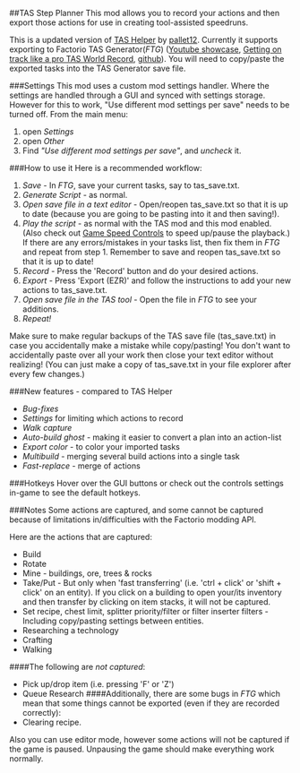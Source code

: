 ﻿##TAS Step Planner
This mod allows you to record your actions and then export those actions for use in creating tool-assisted speedruns.

This is a updated version of [TAS Helper](https://mods.factorio.com/mod/tas_helper) by [pallet12](https://mods.factorio.com/user/pallet12). Currently it supports exporting to Factorio TAS Generator(*FTG*) ([Youtube showcase](https://www.youtube.com/watch?v=V9tuNoDqc0E&ab_channel=EZRaiderz), [Getting on track like a pro TAS World Record](https://www.youtube.com/watch?v=geEoRQ2JEbM&ab_channel=EZRaiderz), [github](https://github.com/MortenTobiasNielsen/Factorio-TAS-Generator)). You will need to copy/paste the exported tasks into the TAS Generator save file.

###Settings
This mod uses a custom mod settings handler. Where the settings are handled through a GUI and synced with settings storage.
However for this to work, "Use different mod settings per save" needs to be turned off. From the main menu:
1. open *Settings*
2. open *Other*
3. Find *"Use different mod settings per save"*, and *uncheck* it.

###How to use it
Here is a recommended workflow:

1. *Save* - In *FTG*, save your current tasks, say to tas_save.txt.
2. *Generate Script* - as normal.
3. *Open save file in a text editor* - Open/reopen tas_save.txt so that it is up to date (because you are going to be pasting into it and then saving!).
4. *Play the script* - as normal with the TAS mod and this mod enabled. (Also check out [Game Speed Controls](https://mods.factorio.com/mod/game-speed) to speed up/pause the playback.) If there are any errors/mistakes in your tasks list, then fix them in *FTG* and repeat from step 1. Remember to save and reopen tas_save.txt so that it is up to date!
5. *Record* - Press the 'Record' button and do your desired actions.
6. *Export* - Press 'Export (EZR)' and follow the instructions to add your new actions to tas_save.txt.
7. *Open save file in the TAS tool* - Open the file in *FTG* to see your additions.
8. *Repeat!*

Make sure to make regular backups of the TAS save file (tas_save.txt) in case you accidentally make a mistake while copy/pasting! You don't want to accidentally paste over all your work then close your text editor without realizing! (You can just make a copy of tas_save.txt in your file explorer after every few changes.)

###New features - compared to TAS Helper
* *Bug-fixes*
* *Settings* for limiting which actions to record
* *Walk capture*
* *Auto-build ghost* - making it easier to convert a plan into an action-list
* *Export color* - to color your imported tasks
* *Multibuild* - merging several build actions into a single task
* *Fast-replace* - merge of actions

###Hotkeys
Hover over the GUI buttons or check out the controls settings in-game to see the default hotkeys.

###Notes
Some actions are captured, and some cannot be captured because of limitations in/difficulties with the Factorio modding API.

Here are the actions that are captured:

* Build
* Rotate
* Mine - buildings, ore, trees & rocks
* Take/Put - But only when 'fast transferring' (i.e. 'ctrl + click' or 'shift + click' on an entity). If you click on a building to open your/its inventory and then transfer by clicking on item stacks, it will not be captured.
* Set recipe, chest limit, splitter priority/filter or filter inserter filters - Including copy/pasting settings between entities.
* Researching a technology
* Crafting
* Walking

####The following are *not captured*:
* Pick up/drop item (i.e. pressing 'F' or 'Z')
* Queue Research
####Additionally, there are some bugs in *FTG* which mean that some things cannot be exported (even if they are recorded correctly):
* Clearing recipe.

Also you can use editor mode, however some actions will not be captured if the game is paused. Unpausing the game should make everything work normally.